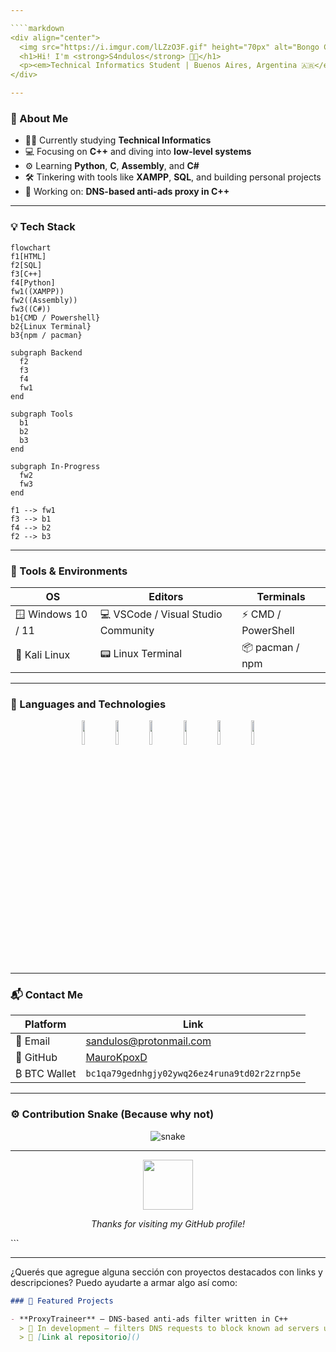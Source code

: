 ```yaml
---

````markdown
<div align="center">
  <img src="https://i.imgur.com/lLZzO3F.gif" height="70px" alt="Bongo Cat Dev" />
  <h1>Hi! I'm <strong>S4ndulos</strong> 👨‍💻</h1>
  <p><em>Technical Informatics Student | Buenos Aires, Argentina 🇦🇷</em></p>
</div>

---
```


### 🧠 About Me
- 🧑‍🎓 Currently studying **Technical Informatics**
- 💻 Focusing on **C++** and diving into **low-level systems**
- ⚙️ Learning **Python**, **C**, **Assembly**, and **C#**
- 🛠️ Tinkering with tools like **XAMPP**, **SQL**, and building personal projects
- 📡 Working on: **DNS-based anti-ads proxy in C++**

---

### 💡 Tech Stack

```mermaid
flowchart 
f1[HTML]
f2[SQL]
f3[C++]
f4[Python]
fw1((XAMPP))
fw2((Assembly))
fw3((C#))
b1{CMD / Powershell}
b2{Linux Terminal}
b3{npm / pacman}

subgraph Backend
  f2
  f3
  f4
  fw1
end

subgraph Tools
  b1
  b2
  b3
end

subgraph In-Progress
  fw2
  fw3
end

f1 --> fw1
f3 --> b1
f4 --> b2
f2 --> b3
````

---

### 🧰 Tools & Environments

| OS                 | Editors                             | Terminals          |
| ------------------ | ----------------------------------- | ------------------ |
| 🪟 Windows 10 / 11 | 💻 VSCode / Visual Studio Community | ⚡ CMD / PowerShell |
| 🐧 Kali Linux      | 📟 Linux Terminal                   | 📦 pacman / npm    |

---

### 🔧 Languages and Technologies

<div align="center">
  <img width="10%" src="https://www.vectorlogo.zone/logos/cplusplus/cplusplus-ar21.svg" />
  <img width="10%" src="https://www.vectorlogo.zone/logos/python/python-ar21.svg" />
  <img width="10%" src="https://www.vectorlogo.zone/logos/w3_html5/w3_html5-ar21.svg" />
  <img width="10%" src="https://www.vectorlogo.zone/logos/mysql/mysql-ar21.svg" />
  <img width="10%" src="https://www.vectorlogo.zone/logos/apache/apache-ar21.svg" />
  <img width="10%" src="https://www.vectorlogo.zone/logos/linux/linux-ar21.svg" />
</div>

---

### 📬 Contact Me

| Platform     | Link                                                      |
| ------------ | --------------------------------------------------------- |
| 📧 Email     | [sandulos@protonmail.com](mailto:sandulos@protonmail.com) |
| 💼 GitHub    | [MauroKpoxD](https://github.com/MauroKpoxD)               |
| ₿ BTC Wallet | `bc1qa79gednhgjy02ywq26ez4runa9td02r2zrnp5e`              |

---

### ⚙️ Contribution Snake (Because why not)

<p align="center">
  <img src="https://github.com/DHANOLA/DHANOLA/raw/output/github-contribution-grid-snake.svg" alt="snake" />
</p>

---

<div align="center">
  <img src="https://i.imgur.com/oHkce82.gif" height="80px" />
  <p><i>Thanks for visiting my GitHub profile!</i></p>
</div>
```

---

¿Querés que agregue alguna sección con proyectos destacados con links y descripciones? Puedo ayudarte a armar algo así como:

```markdown
### 🧪 Featured Projects

- **ProxyTraineer** – DNS-based anti-ads filter written in C++
  > 🚧 In development – filters DNS requests to block known ad servers using a local proxy
  > 🔗 [Link al repositorio]()
```
